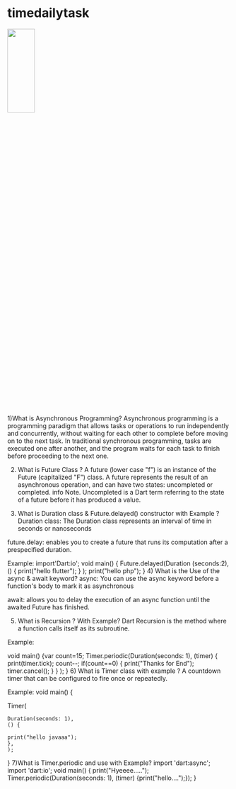 # timedailytask
<img src="https://github.com/prachis70/timedailytask/assets/149580593/272d41e9-9be1-49a4-9f96-25af83e9f264" height=22% width=35%>

1)What is Asynchronous Programming?
Asynchronous programming is a programming paradigm that allows tasks or operations to run independently and concurrently, without waiting for each other to complete before moving on to the next task. In traditional synchronous programming, tasks are executed one after another, and the program waits for each task to finish before proceeding to the next one.

2) What is Future Class ?
A future (lower case "f") is an instance of the Future (capitalized "F") class. A future represents the result of an asynchronous operation, and can have two states: uncompleted or completed. info Note. Uncompleted is a Dart term referring to the state of a future before it has produced a value.

3) What is Duration class & Future.delayed() constructor with Example ?
Duration class:
The Duration class represents an interval of time in seconds or nanoseconds

future.delay:
enables you to create a future that runs its computation after a prespecified duration.

Example:
import'Dart:io';
void main()
{
    Future.delayed(Duration
    (seconds:2),()
    { 
      print("hello flutter");
    }
    ); print("hello php");
}
4) What is the Use of the async & await keyword?
async: You can use the async keyword before a function's body to mark it as asynchronous

await: allows you to delay the execution of an async function until the awaited Future has finished.

5) What is Recursion ? With Example?
Dart Recursion is the method where a function calls itself as its subroutine.

Example:

void main()
{var count=15;
Timer.periodic(Duration(seconds: 1), (timer) {
  print(timer.tick);
  count--;
  if(count==0)
  {
    print("Thanks for End");
    timer.cancel();
  }
 }
);
}
6) What is Timer class with example ?
A countdown timer that can be configured to fire once or repeatedly.

Example:
void main()
{
  
  Timer(

    Duration(seconds: 1),
    () {

    print("hello javaaa");
    },
    );

}
7)What is Timer.periodic and use with Example?
import 'dart:async';
import 'dart:io';
void main()
{
  print("Hyeeee.....");
  Timer.periodic(Duration(seconds: 1), (timer) {print("hello....");});
}

